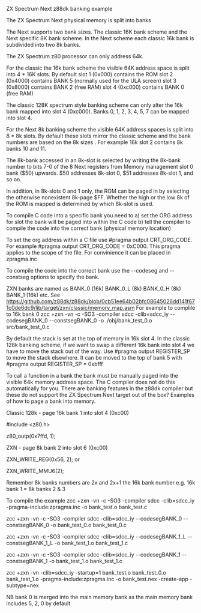  ZX Spectrum Next z88dk banking example
 
 The ZX Spectrum Next physical memory is split into banks
 
 The Next supports two bank sizes.
 The classic 16K bank scheme and the Next specific 8K bank scheme.
 In the Next scheme each classic 16k bank is subdivided into two 8k banks.
 
 The ZX Spectrum z80 processor can only address 64k. 
 
 For the classic the 16k bank scheme the visible 64K address space is split into 4 * 16K slots.
 By default
 slot 1 (0x000)     contains the ROM 
 slot 2 (0x4000)    contains BANK 5 (normally used for the ULA screen)
 slot 3 (0x8000)    contains BANK 2 (free RAM)
 slot 4 (0xc000)    contains BANK 0 (free RAM) 
  
 The classic 128K spectrum style banking scheme can only alter the 16k bank mapped into slot 4 (0xc000).
 Banks 0, 1, 2, 3, 4, 5, 7 can be mapped into slot 4.
  
 For the Next 8k banking scheme the visible 64K address spaces is split into 8 * 8k slots.
 By default these slots mirror the classic scheme and the bank numbers are based on the 8k sizes .
 For example 16k slot 2 contains 8k banks 10 and 11.
  
The 8k-bank accessed in an 8k-slot is selected by writing the 8k-bank number to bits 7-0 of the 8 Next registers from Memory management slot 0 bank ($50) upwards. $50 addresses 8k-slot 0, $51 addresses 8k-slot 1, and so on.
 
 In addition, in 8k-slots 0 and 1 only, the ROM can be paged in by selecting the otherwise nonexistent 8k-page $FF. 
 Whether the high or the low 8k of the ROM is mapped is determined by which 8k-slot is used. 
  
 To compile C code into a specific bank you need to 
 a) set the ORG address for slot the bank will be paged into within the C code
 b) tell the compiler to compile the code into the correct bank (physical memory location)
 
 To set the org address within a C file use #pragma output CRT_ORG_CODE.
 For example #pragma output CRT_ORG_CODE = 0xC000.
 This pragma applies to the scope of the file. For convinience it can be placed in zpragma.inc
  
 To compile the code into the correct bank use the --codeseg and --constseg options to specify the bank.
 
 ZXN banks are named as BANK_0 (16k) BANK_0_L (8k) BANK_0_H (8k) BANK_1 (16k) etc.
 See https://github.com/z88dk/z88dk/blob/0cb51ee64b02bfc08645026dd141f671c0de6dc9/lib/target/zxn/classic/memory_map.asm
 For example to complile to 16k bank 0 zcc +zxn -vn -c -SO3 -compiler sdcc -clib=sdcc_iy  --codesegBANK_0 --constsegBANK_0 -o ./obj/bank_test_0.o src/bank_test_0.c
  
 By default the stack is set at the top of memory in 16k slot 4.
 In the classic 128k banking scheme, if we want to swap a different 16k bank into slot 4 we have to move the stack out of the way.
 Use #pragma output REGISTER_SP to move the stack elsewhere.
 It can be moved to the top of bank 5 with #pragma output REGISTER_SP = 0xbfff
 
 To call a function in a bank the bank must be manually paged into the visible 64k memory address space.
 The C compiler does not do this automatically for you.
 There are banking features in the z88dk compiler but these do not support the ZX Spectrum Next target out of the box?
 Examples of how to page a bank into memory.
  
 Classic 128k - page 16k bank 1 into slot 4 (0xc00)
 
 #include <z80.h>
 
 z80_outp(0x7ffd, 1);
 
  
  
 ZXN - page 8k bank 2 into slot 6 (0xc00)
 
 ZXN_WRITE_REG(0x56, 2); or
 
 ZXN_WRITE_MMU6(2);
 
 
 Remember 8k banks numbers are 2x and 2x+1 the 16k bank number e.g. 16k bank 1 = 8k banks 2 & 3
  
  
 To compile the example
 zcc +zxn -vn -c -SO3 -compiler sdcc -clib=sdcc_iy -pragma-include:zpragma.inc -o bank_test.o bank_test.c
 
 zcc +zxn -vn -c -SO3 -compiler sdcc -clib=sdcc_iy  --codesegBANK_0 --constsegBANK_0 -o bank_test_0.o bank_test_0.c
 
 zcc +zxn -vn -c -SO3 -compiler sdcc -clib=sdcc_iy  --codesegBANK_1_L --constsegBANK_1_L -o bank_test_1.o bank_test_1.c
 
 zcc +zxn -vn -c -SO3 -compiler sdcc -clib=sdcc_iy  --codesegBANK_1 --constsegBANK_1 -o bank_test_1.o bank_test_1.c
 
 zcc +zxn -vn -clib=sdcc_iy  -startup=1 bank_test.o bank_test_0.o bank_test_1.o -pragma-include:zpragma.inc -o bank_test.nex -create-app -subtype=nex
 
  
 NB bank 0 is merged into the main memory bank as the main memory bank includes 5, 2, 0 by default
